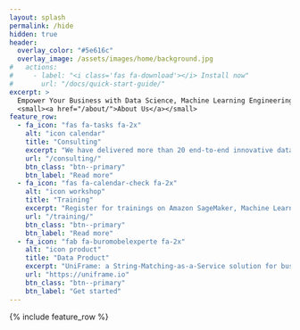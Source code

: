 ```yaml
---
layout: splash
permalink: /hide
hidden: true
header:
  overlay_color: "#5e616c"
  overlay_image: /assets/images/home/background.jpg
#   actions:
#     - label: "<i class='fas fa-download'></i> Install now"
#       url: "/docs/quick-start-guide/"
excerpt: >
  Empower Your Business with Data Science, Machine Learning Engineering and Data Engineering<br />
  <small><a href="/about/">About Us</a></small>
feature_row:
  - fa_icon: "fas fa-tasks fa-2x"
    alt: "icon calendar"
    title: "Consulting"
    excerpt: "We have delivered more than 20 end-to-end innovative data products and projects in different industries"
    url: "/consulting/"
    btn_class: "btn--primary"
    btn_label: "Read more"
  - fa_icon: "fas fa-calendar-check fa-2x"
    alt: "icon workshop"
    title: "Training"
    excerpt: "Register for trainings on Amazon SageMaker, Machine Learning Ops or Advanced Python"
    url: "/training/"
    btn_class: "btn--primary"
    btn_label: "Read more" 
  - fa_icon: "fab fa-buromobelexperte fa-2x"
    alt: "icon product"
    title: "Data Product"
    excerpt: "UniFrame: a String-Matching-as-a-Service solution for business users and developers"
    url: "https://uniframe.io"
    btn_class: "btn--primary"
    btn_label: "Get started"          
---
```


{% include feature_row %}